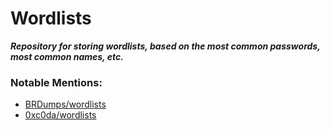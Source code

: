# Wordlists

***Repository for storing wordlists, based on the most common passwords, most common names, etc.***

### Notable Mentions:
+ [BRDumps/wordlists](https://github.com/BRDumps/wordlists)
+ [0xc0da/wordlists](https://github.com/BRDumps/wordlists)
